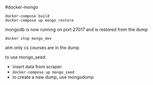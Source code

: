 #docker-mongo



```
docker-compose build
docker-compose up mongo_restore
```

mongodb is now running on port 27017 and is restored from the dump


```
docker stop mongo_dev
```



atm only cs courses are in the dump



to use mongo_seed:
* insert data from scraper
* `docker-compose up mongo_seed`
* to create a new dump, use mongodump
